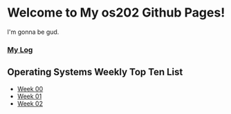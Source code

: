 ---
---

# Welcome to My os202 Github Pages!

I'm gonna be gud.
### [My Log](TXT/mylog.txt)

## Operating Systems Weekly Top Ten List

* [Week 00](W00/)
* [Week 01](W01/)
* [Week 02](W02/)